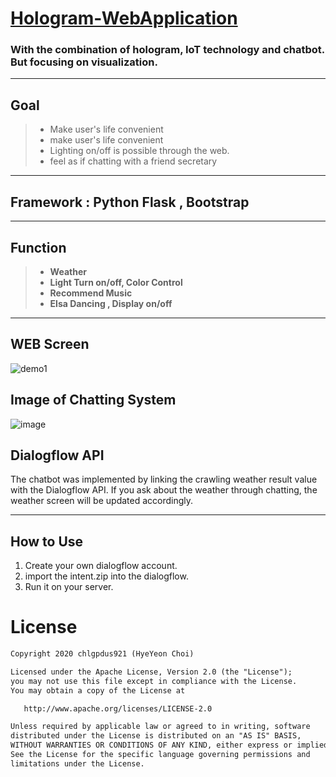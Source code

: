 # [Hologram-WebApplication](https://hologram-iot-service.github.io/Hologram-WebApplication/)

### With the combination of hologram, IoT technology and chatbot. But focusing on visualization.

---

## Goal
> - Make user's life convenient
> - make user's life convenient
> - Lighting on/off is possible through the web.
> - feel as if chatting with a friend secretary
---

## Framework : Python Flask , Bootstrap

---
## Function
> -  **Weather**
> - **Light Turn on/off, Color Control**
> - **Recommend Music** 
> - **Elsa Dancing , Display on/off**

---
## WEB Screen
![demo1](https://user-images.githubusercontent.com/32683894/80311610-9ac02680-881b-11ea-9589-f9a089e1a091.jpg)


## Image of Chatting System
![image](https://user-images.githubusercontent.com/32683894/81505332-61aea880-9329-11ea-8922-ba59ab74bad7.png)

## Dialogflow API
The chatbot was implemented by linking the crawling weather result value with the Dialogflow API.
If you ask about the weather through chatting, the weather screen will be updated accordingly.

---

## How to Use
1. Create your own dialogflow account.
2. import the intent.zip into the dialogflow.
3. Run it on your server.

# License
```xml
Copyright 2020 chlgpdus921 (HyeYeon Choi)

Licensed under the Apache License, Version 2.0 (the "License");
you may not use this file except in compliance with the License.
You may obtain a copy of the License at

   http://www.apache.org/licenses/LICENSE-2.0

Unless required by applicable law or agreed to in writing, software
distributed under the License is distributed on an "AS IS" BASIS,
WITHOUT WARRANTIES OR CONDITIONS OF ANY KIND, either express or implied.
See the License for the specific language governing permissions and
limitations under the License.
